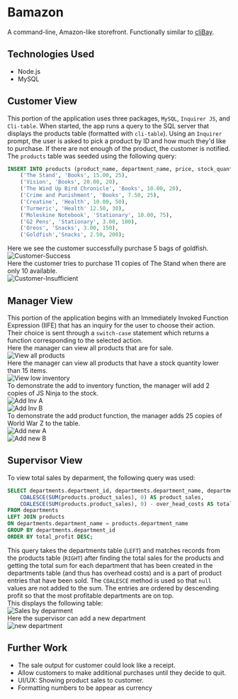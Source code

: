 # Bamazon
A command-line, Amazon-like storefront. Functionally similar to [cliBay](https://github.com/owaisj/cliBay).
## Technologies Used
- Node.js
- MySQL
## Customer View
This portion of the application uses three packages, `MySQL`, `Inquirer JS`, and `Cli-table`. When started, the app runs a query to the SQL server that displays the products table (formatted with `cli-table`). Using an `Inquirer` prompt, the user is asked to pick a product by ID and how much they'd like to purchase. If there are not enough of the product, the customer is notified.  
The `products` table was seeded using the following query:  
```sql
INSERT INTO products (product_name, department_name, price, stock_quantity) VALUES
    ('The Stand', 'Books', 15.00, 25),
    ('Vision', 'Books', 20.00, 20),
    ('The Wind Up Bird Chronicle', 'Books', 10.00, 20),
    ('Crime and Punishment', 'Books', 7.50, 25),
    ('Creatine', 'Health', 10.00, 50),
    ('Turmeric', 'Health' 12.50, 30),
    ('Moleskine Notebook', 'Stationary', 10.00, 75),
    ('G2 Pens', 'Stationary', 3.00, 100),
    ('Oreos', 'Snacks', 3.00, 150),
    ('Goldfish','Snacks', 2.50, 200);
```  
Here we see the customer successfully purchase 5 bags of goldfish.  
![Customer-Success](screenshots/customer_success.png?raw=true)  
Here the customer tries to purchase 11 copies of The Stand when there are only 10 available.  
![Customer-Insufficient](screenshots/customer_insufficient.png?raw=true)
## Manager View
This portion of the application begins with an Immediately Invoked Function Expression (IIFE) that has an inquiry for the user to choose their action. Their choice is sent through a `switch-case` statement which returns a function corresponding to the selected action.  
Here the manager can view all products that are for sale.  
![View all products](screenshots/manager_all.png?raw=true)  
Here the manager can view all products that have a stock quantity lower than 15 items.  
![View low inventory](screenshots/manager_low.png?raw=true)  
To demonstrate the add to inventory function, the manager will add 2 copies of JS Ninja to the stock.  
![Add Inv A](screenshots/manager_add_inv_A.png?raw=true)  
![Add Inv B](screenshots/manager_add_inv_B.png?raw=true)  
To demonstrate the add product function, the manager adds 25 copies of World War Z to the table.  
![Add new A](screenshots/manager_add_new_A.png?raw=true)  
![Add new B](screenshots/manager_add_new_B.png?raw=true)  
## Supervisor View
To view total sales by deparment, the following query was used:  
```sql
SELECT departments.department_id, departments.department_name, departments.over_head_costs,
    COALESCE(SUM(products.product_sales), 0) AS product_sales,
    COALESCE(SUM(products.product_sales), 0) - over_head_costs AS total_profit
FROM departments
LEFT JOIN products
ON departments.department_name = products.department_name
GROUP BY departments.department_id
ORDER BY total_profit DESC;
```  
This query takes the departments table (`LEFT`) and matches records from the products table (`RIGHT`) after finding the total sales for the products and getting the total sum for each department that has been created in the departments table (and thus has overhead costs) and is a part of product entries that have been sold. The `COALESCE` method is used so that `null` values are not added to the sum. The entries are ordered by descending profit so that the most profitable departments are on top.  
This displays the following table:  
![Sales by deparment](screenshots/supervisor_total_sales.png?raw=true)  
Here the supervisor can add a new department  
![new department](screenshots/supervisor_new_d.png?raw=true)
## Further Work
- The sale output for customer could look like a receipt. 
- Allow customers to make additional purchases until they decide to quit.
- UI/UX: Showing product sales to customer.
- Formatting numbers to be appear as currency